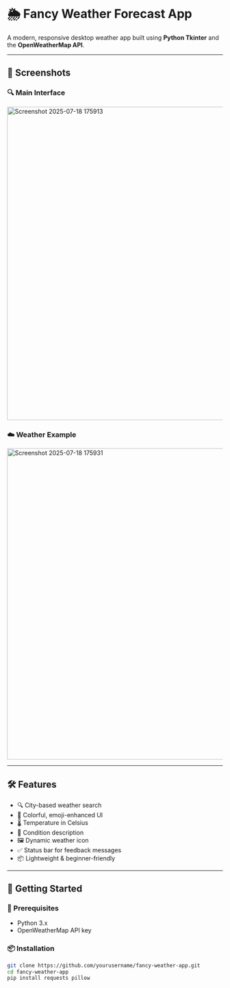 # 🌦️ Fancy Weather Forecast App

A modern, responsive desktop weather app built using **Python Tkinter** and the **OpenWeatherMap API**.

---

## 📸 Screenshots

### 🔍 Main Interface
<img width="750" height="731" alt="Screenshot 2025-07-18 175913" src="https://github.com/user-attachments/assets/6520cbed-27be-44b3-b4ef-4cccfa086844" />


### ☁️ Weather Example
<img width="745" height="726" alt="Screenshot 2025-07-18 175931" src="https://github.com/user-attachments/assets/3d415941-0fbb-40b6-9d86-4758d430eaae" />


---

## 🛠 Features

- 🔍 City-based weather search
- 🌈 Colorful, emoji-enhanced UI
- 🌡️ Temperature in Celsius
- 📝 Condition description
- 🖼️ Dynamic weather icon
- ✅ Status bar for feedback messages
- 📦 Lightweight & beginner-friendly

---

## 🚀 Getting Started

### 🔧 Prerequisites

- Python 3.x
- OpenWeatherMap API key

### 📦 Installation

```bash
git clone https://github.com/yourusername/fancy-weather-app.git
cd fancy-weather-app
pip install requests pillow
